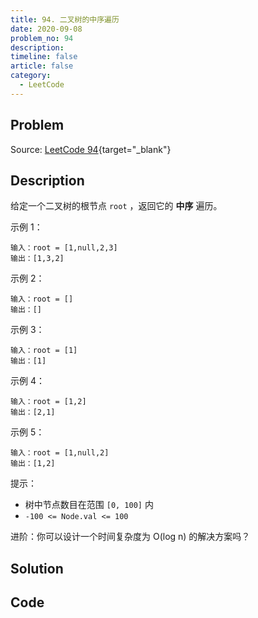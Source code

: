 ```yaml
---
title: 94. 二叉树的中序遍历
date: 2020-09-08
problem_no: 94
description: 
timeline: false
article: false
category:
  - LeetCode
---
```


<!-- Description. -->

<!-- more -->

## Problem

Source: [LeetCode 94](https://leetcode-cn.com/problems/binary-tree-inorder-traversal/){target="_blank"}

## Description

给定一个二叉树的根节点 `root` ，返回它的 **中序** 遍历。

示例 1：

```text
输入：root = [1,null,2,3]
输出：[1,3,2]
```

示例 2：

```text
输入：root = []
输出：[]
```

示例 3：

```text
输入：root = [1]
输出：[1]
```

示例 4：

```text
输入：root = [1,2]
输出：[2,1]
```

示例 5：

```text
输入：root = [1,null,2]
输出：[1,2]
```

提示：

- 树中节点数目在范围 `[0, 100]` 内
- `-100 <= Node.val <= 100`


进阶：你可以设计一个时间复杂度为 O(log n) 的解决方案吗？

## Solution

## Code

```cpp

```
